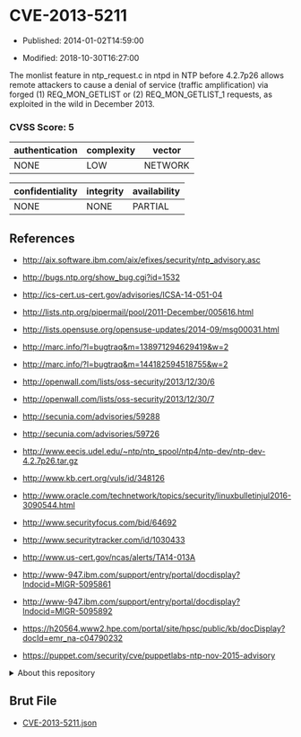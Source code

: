# CVE-2013-5211

- Published: 2014-01-02T14:59:00

- Modified: 2018-10-30T16:27:00

The monlist feature in ntp_request.c in ntpd in NTP before 4.2.7p26 allows remote attackers to cause a denial of service (traffic amplification) via forged (1) REQ_MON_GETLIST or (2) REQ_MON_GETLIST_1 requests, as exploited in the wild in December 2013.

### CVSS Score: **5**

| authentication | complexity | vector |
| --- | --- | --- |
| NONE | LOW | NETWORK |

| confidentiality | integrity | availability |
| --- | --- | --- |
| NONE | NONE | PARTIAL |

## References

* http://aix.software.ibm.com/aix/efixes/security/ntp_advisory.asc

* http://bugs.ntp.org/show_bug.cgi?id=1532

* http://ics-cert.us-cert.gov/advisories/ICSA-14-051-04

* http://lists.ntp.org/pipermail/pool/2011-December/005616.html

* http://lists.opensuse.org/opensuse-updates/2014-09/msg00031.html

* http://marc.info/?l=bugtraq&m=138971294629419&w=2

* http://marc.info/?l=bugtraq&m=144182594518755&w=2

* http://openwall.com/lists/oss-security/2013/12/30/6

* http://openwall.com/lists/oss-security/2013/12/30/7

* http://secunia.com/advisories/59288

* http://secunia.com/advisories/59726

* http://www.eecis.udel.edu/~ntp/ntp_spool/ntp4/ntp-dev/ntp-dev-4.2.7p26.tar.gz

* http://www.kb.cert.org/vuls/id/348126

* http://www.oracle.com/technetwork/topics/security/linuxbulletinjul2016-3090544.html

* http://www.securityfocus.com/bid/64692

* http://www.securitytracker.com/id/1030433

* http://www.us-cert.gov/ncas/alerts/TA14-013A

* http://www-947.ibm.com/support/entry/portal/docdisplay?lndocid=MIGR-5095861

* http://www-947.ibm.com/support/entry/portal/docdisplay?lndocid=MIGR-5095892

* https://h20564.www2.hpe.com/portal/site/hpsc/public/kb/docDisplay?docId=emr_na-c04790232

* https://puppet.com/security/cve/puppetlabs-ntp-nov-2015-advisory

<details>
<summary>About this repository</summary> 

  This repository is part of the project [Live Hack CVE](https://github.com/Live-Hack-CVE). Main website can be found [www.live-hack.org](https://www.live-hack.org) 
  
  Made by [Sn0wAlice](https://github.com/Sn0wAlice) for the people that care about security and need to have a feed of the latest CVEs. Hope you enjoy it, don't forget to star the repo and follow me on [Twitter](https://twitter.com/Sn0wAlice) and [Github](https://github.com/Sn0wAlice). And that is my [personnal website](https://www.alice-snow.me/)

  - [Home Page](https://github.com/Live-Hack-CVE)
  - [Framework](https://github.com/Live-Hack-CVE/cve-framework)
  - [CVE database](https://github.com/Live-Hack-CVE/full_database)
  - [Changelog](https://github.com/Live-Hack-CVE/Changelog)
</details>

## Brut File

* [CVE-2013-5211.json](https://raw.githubusercontent.com/Live-Hack-CVE/full_database/main/cves/2013/CVE-2013-5211.json)

